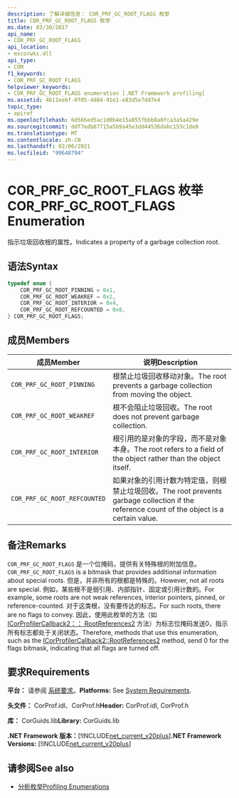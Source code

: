 ```yaml
---
description: 了解详细信息： COR_PRF_GC_ROOT_FLAGS 枚举
title: COR_PRF_GC_ROOT_FLAGS 枚举
ms.date: 03/30/2017
api_name:
- COR_PRF_GC_ROOT_FLAGS
api_location:
- mscorwks.dll
api_type:
- COM
f1_keywords:
- COR_PRF_GC_ROOT_FLAGS
helpviewer_keywords:
- COR_PRF_GC_ROOT_FLAGS enumeration [.NET Framework profiling]
ms.assetid: 4611ee6f-0f05-4d84-91e1-e83d5e7dd7e4
topic_type:
- apiref
ms.openlocfilehash: 6d566ed5ac1d0b4e15a855fbbb8a0fca3a5a429e
ms.sourcegitcommit: ddf7edb67715a5b9a45e3dd44536dabc153c1de0
ms.translationtype: MT
ms.contentlocale: zh-CN
ms.lasthandoff: 02/06/2021
ms.locfileid: "99648794"
---
```

# <a name="cor_prf_gc_root_flags-enumeration"></a><span data-ttu-id="3310b-103">COR_PRF_GC_ROOT_FLAGS 枚举</span><span class="sxs-lookup"><span data-stu-id="3310b-103">COR_PRF_GC_ROOT_FLAGS Enumeration</span></span>

<span data-ttu-id="3310b-104">指示垃圾回收根的属性。</span><span class="sxs-lookup"><span data-stu-id="3310b-104">Indicates a property of a garbage collection root.</span></span>  
  
## <a name="syntax"></a><span data-ttu-id="3310b-105">语法</span><span class="sxs-lookup"><span data-stu-id="3310b-105">Syntax</span></span>  
  
```cpp  
typedef enum {  
    COR_PRF_GC_ROOT_PINNING = 0x1,  
    COR_PRF_GC_ROOT_WEAKREF = 0x2,  
    COR_PRF_GC_ROOT_INTERIOR = 0x4,  
    COR_PRF_GC_ROOT_REFCOUNTED = 0x8,  
} COR_PRF_GC_ROOT_FLAGS;  
```  
  
## <a name="members"></a><span data-ttu-id="3310b-106">成员</span><span class="sxs-lookup"><span data-stu-id="3310b-106">Members</span></span>  
  
|<span data-ttu-id="3310b-107">成员</span><span class="sxs-lookup"><span data-stu-id="3310b-107">Member</span></span>|<span data-ttu-id="3310b-108">说明</span><span class="sxs-lookup"><span data-stu-id="3310b-108">Description</span></span>|  
|------------|-----------------|  
|`COR_PRF_GC_ROOT_PINNING`|<span data-ttu-id="3310b-109">根禁止垃圾回收移动对象。</span><span class="sxs-lookup"><span data-stu-id="3310b-109">The root prevents a garbage collection from moving the object.</span></span>|  
|`COR_PRF_GC_ROOT_WEAKREF`|<span data-ttu-id="3310b-110">根不会阻止垃圾回收。</span><span class="sxs-lookup"><span data-stu-id="3310b-110">The root does not prevent garbage collection.</span></span>|  
|`COR_PRF_GC_ROOT_INTERIOR`|<span data-ttu-id="3310b-111">根引用的是对象的字段，而不是对象本身。</span><span class="sxs-lookup"><span data-stu-id="3310b-111">The root refers to a field of the object rather than the object itself.</span></span>|  
|`COR_PRF_GC_ROOT_REFCOUNTED`|<span data-ttu-id="3310b-112">如果对象的引用计数为特定值，则根禁止垃圾回收。</span><span class="sxs-lookup"><span data-stu-id="3310b-112">The root prevents garbage collection if the reference count of the object is a certain value.</span></span>|  
  
## <a name="remarks"></a><span data-ttu-id="3310b-113">备注</span><span class="sxs-lookup"><span data-stu-id="3310b-113">Remarks</span></span>  

 <span data-ttu-id="3310b-114">`COR_PRF_GC_ROOT_FLAGS` 是一个位掩码，提供有关特殊根的附加信息。</span><span class="sxs-lookup"><span data-stu-id="3310b-114">`COR_PRF_GC_ROOT_FLAGS` is a bitmask that provides additional information about special roots.</span></span> <span data-ttu-id="3310b-115">但是，并非所有的根都是特殊的。</span><span class="sxs-lookup"><span data-stu-id="3310b-115">However, not all roots are special.</span></span> <span data-ttu-id="3310b-116">例如，某些根不是弱引用、内部指针、固定或引用计数的。</span><span class="sxs-lookup"><span data-stu-id="3310b-116">For example, some roots are not weak references, interior pointers, pinned, or reference-counted.</span></span> <span data-ttu-id="3310b-117">对于这类根，没有要传达的标志。</span><span class="sxs-lookup"><span data-stu-id="3310b-117">For such roots, there are no flags to convey.</span></span> <span data-ttu-id="3310b-118">因此，使用此枚举的方法（如 [ICorProfilerCallback2：： RootReferences2](icorprofilercallback2-rootreferences2-method.md) 方法）为标志位掩码发送0，指示所有标志都处于关闭状态。</span><span class="sxs-lookup"><span data-stu-id="3310b-118">Therefore, methods that use this enumeration, such as the [ICorProfilerCallback2::RootReferences2](icorprofilercallback2-rootreferences2-method.md) method, send 0 for the flags bitmask, indicating that all flags are turned off.</span></span>  
  
## <a name="requirements"></a><span data-ttu-id="3310b-119">要求</span><span class="sxs-lookup"><span data-stu-id="3310b-119">Requirements</span></span>  

 <span data-ttu-id="3310b-120">**平台：** 请参阅 [系统要求](../../get-started/system-requirements.md)。</span><span class="sxs-lookup"><span data-stu-id="3310b-120">**Platforms:** See [System Requirements](../../get-started/system-requirements.md).</span></span>  
  
 <span data-ttu-id="3310b-121">**头文件：** CorProf.idl、CorProf.h</span><span class="sxs-lookup"><span data-stu-id="3310b-121">**Header:** CorProf.idl, CorProf.h</span></span>  
  
 <span data-ttu-id="3310b-122">**库：** CorGuids.lib</span><span class="sxs-lookup"><span data-stu-id="3310b-122">**Library:** CorGuids.lib</span></span>  
  
 <span data-ttu-id="3310b-123">**.NET Framework 版本：**[!INCLUDE[net_current_v20plus](../../../../includes/net-current-v20plus-md.md)]</span><span class="sxs-lookup"><span data-stu-id="3310b-123">**.NET Framework Versions:** [!INCLUDE[net_current_v20plus](../../../../includes/net-current-v20plus-md.md)]</span></span>  
  
## <a name="see-also"></a><span data-ttu-id="3310b-124">请参阅</span><span class="sxs-lookup"><span data-stu-id="3310b-124">See also</span></span>

- [<span data-ttu-id="3310b-125">分析枚举</span><span class="sxs-lookup"><span data-stu-id="3310b-125">Profiling Enumerations</span></span>](profiling-enumerations.md)

